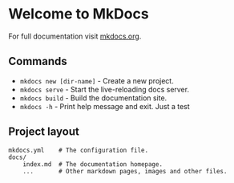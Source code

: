 # Welcome to MkDocs

For full documentation visit [mkdocs.org](https://www.mkdocs.org).

## Commands

* `mkdocs new [dir-name]` - Create a new project.
* `mkdocs serve` - Start the live-reloading docs server.
* `mkdocs build` - Build the documentation site.
* `mkdocs -h` - Print help message and exit.
Just a test

## Project layout

    mkdocs.yml    # The configuration file.
    docs/
        index.md  # The documentation homepage.
        ...       # Other markdown pages, images and other files.
